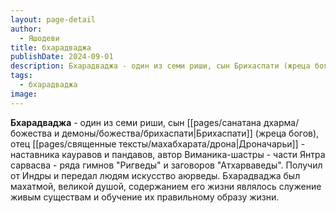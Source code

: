 ```yaml
---
layout: page-detail
author:
  - Яшодеви
title: бхарадваджа
publishDate: 2024-09-01
description: Бхарадваджа - один из семи риши, сын Брихаспати (жреца богов), отец Дроначарьи (наставника кауравов и пандавов), автор Виманика-шастры (части Янтра сарвасва, ряда гимнов Ригведы и заговоров Атхарваведы.
tags:
  - бхарадваджа
image:
---
```

**Бхарадваджа** - один из семи риши, сын [[pages/санатана дхарма/божества и демоны/божества/брихаспати|Брихаспати]] (жреца богов), отец [[pages/священные тексты/махабхарата/дрона|Дроначарьи]] - наставника кауравов и пандавов, автор Виманика-шастры - части Янтра сарвасва - ряда гимнов "Ригведы" и заговоров "Атхарваведы". Получил от Индры и передал людям искусство аюрведы. Бхарадваджа был махатмой, великой душой, содержанием его жизни являлось служение живым существам и обучение их правильному образу жизни.

